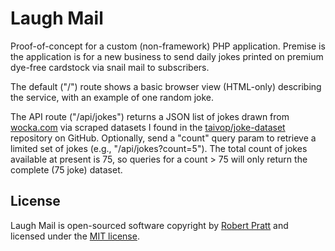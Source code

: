 # Laugh Mail

Proof-of-concept for a custom (non-framework) PHP application. Premise is the application is for a new business to send daily jokes printed on premium dye-free cardstock via snail mail to subscribers. 

The default ("/") route shows a basic browser view (HTML-only) describing the service, with an example of one random joke.

The API route ("/api/jokes") returns a JSON list of jokes drawn from [wocka.com](http://http://wocka.com/) via scraped datasets I found in the [taivop/joke-dataset](https://github.com/taivop/joke-dataset) repository on GitHub. Optionally, send a "count" query param to retrieve a limited set of jokes (e.g., "/api/jokes?count=5"). The total count of jokes available at present is 75, so queries for a count > 75 will only return the complete (75 joke) dataset.

## License

Laugh Mail is open-sourced software copyright by [Robert Pratt](mailto:bpong@v8ch.com) and licensed under the [MIT license](https://opensource.org/licenses/MIT).
